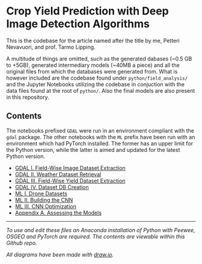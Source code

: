 # Crop Yield Prediction with Deep Image Detection Algorithms

This is the codebase for the article named after the title by me, Petteri Nevavuori, and prof. Tarmo Lipping. 

A multitude of things are omitted, such as the generated dabases (~0.5 GB to +5GB), generated intermediary models (~40MB a piece) and all the original files from which the databases were generated from. What is however included are the codebase found under ``python/field_analysis/`` and the Jupyter Notebooks utilizing the codebase in conjuction with the data files found at the root of ``python/``. Also the final models are also present in this repository.

## Contents

The notebooks prefixed `GDAL` were run in an environment compliant with the `gdal` package. The other notebooks with the `ML` prefix have been run with an environment which had PyTorch installed. The former has an upper limit for the Python version, while the latter is aimed and updated for the latest Python version.

- [GDAL I. Field-Wise Image Dataset Extraction](http://htmlpreview.github.io/?https://github.com/karmus89/crop-yield-cnn/blob/master/html/GDAL%20I.%20Field-Wise%20Image%20Dataset%20Extraction.html)
- [GDAL II. Weather Dataset Retrieval](http://htmlpreview.github.io/?https://github.com/karmus89/crop-yield-cnn/blob/master/html/GDAL%20II.%20Weather%20Dataset%20Retrieval.html)
- [GDAL III. Field-Wise Yield Dataset Extraction](http://htmlpreview.github.io/?https://github.com/karmus89/crop-yield-cnn/blob/master/html/GDAL%20III.%20Field-Wise%20Yield%20Dataset%20Extraction.html)
- [GDAL IV. Dataset DB Creation](http://htmlpreview.github.io/?https://github.com/karmus89/crop-yield-cnn/blob/master/html/GDAL%20IV.%20Dataset%20DB%20Creation.html)
- [ML I. Drone Datasets](http://htmlpreview.github.io/?https://github.com/karmus89/crop-yield-cnn/blob/master/html/ML%20I.%20Drone%20Datasets.html)
- [ML II. Building the CNN](http://htmlpreview.github.io/?https://github.com/karmus89/crop-yield-cnn/blob/master/html/ML%20II.%20Building%20the%20CNN.html)
- [ML III. CNN Optimization](http://htmlpreview.github.io/?https://github.com/karmus89/crop-yield-cnn/blob/master/html/ML%20III.%20CNN%20Optimization.html)
- [Appendix A. Assessing the Models](http://htmlpreview.github.io/?https://github.com/karmus89/crop-yield-cnn/blob/master/html/Appendix%20A.%20Assessing%20the%20Models.html)

---

*To use and edit these files an Anaconda installation of Python with Peewee, OSGEO and PyTorch are required. The contents are viewable within this Github repo.*

*All diagrams have been made with [draw.io](https://www.draw.io/).*
